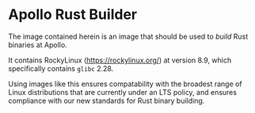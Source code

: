 # Apollo Rust Builder

The image contained herein is an image that should be used
to _build_ Rust binaries at Apollo.

It contains RockyLinux (https://rockylinux.org/) at version
8.9, which specifically contains `glibc` 2.28.

Using images like this ensures compatability with the broadest
range of Linux distributions that are currently under an LTS policy,
and ensures compliance with our new standards for Rust binary building.
